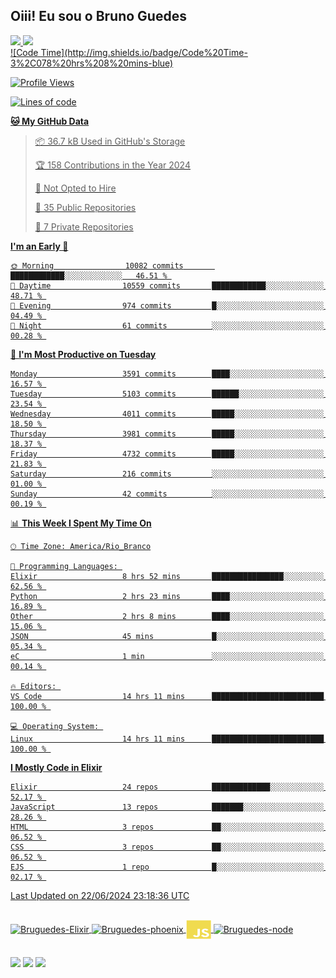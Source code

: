 ## Oiii! Eu sou o Bruno Guedes
 <div>
  <a href="https://github.com/bruguedes">
  <img height="180em" src="https://github-readme-stats.vercel.app/api?username=bruguedes&show_icons=true&theme=dark&include_all_commits=true&count_private=true"/>
  <img height="180em" src="https://github-readme-stats.vercel.app/api/top-langs/?username=bruguedes&layout=compact&langs_count=7&theme=dark"/>
</div>
<div>
  <!--START_SECTION:waka-->
![Code Time](http://img.shields.io/badge/Code%20Time-3%2C078%20hrs%208%20mins-blue)

![Profile Views](http://img.shields.io/badge/Profile%20Views-0-blue)

![Lines of code](https://img.shields.io/badge/From%20Hello%20World%20I%27ve%20Written-4.7%20million%20lines%20of%20code-blue)

**🐱 My GitHub Data** 

> 📦 36.7 kB Used in GitHub's Storage 
 > 
> 🏆 158 Contributions in the Year 2024
 > 
> 🚫 Not Opted to Hire
 > 
> 📜 35 Public Repositories 
 > 
> 🔑 7 Private Repositories 
 > 
**I'm an Early 🐤** 

```text
🌞 Morning                10082 commits       ████████████░░░░░░░░░░░░░   46.51 % 
🌆 Daytime                10559 commits       ████████████░░░░░░░░░░░░░   48.71 % 
🌃 Evening                974 commits         █░░░░░░░░░░░░░░░░░░░░░░░░   04.49 % 
🌙 Night                  61 commits          ░░░░░░░░░░░░░░░░░░░░░░░░░   00.28 % 
```
📅 **I'm Most Productive on Tuesday** 

```text
Monday                   3591 commits        ████░░░░░░░░░░░░░░░░░░░░░   16.57 % 
Tuesday                  5103 commits        ██████░░░░░░░░░░░░░░░░░░░   23.54 % 
Wednesday                4011 commits        █████░░░░░░░░░░░░░░░░░░░░   18.50 % 
Thursday                 3981 commits        █████░░░░░░░░░░░░░░░░░░░░   18.37 % 
Friday                   4732 commits        █████░░░░░░░░░░░░░░░░░░░░   21.83 % 
Saturday                 216 commits         ░░░░░░░░░░░░░░░░░░░░░░░░░   01.00 % 
Sunday                   42 commits          ░░░░░░░░░░░░░░░░░░░░░░░░░   00.19 % 
```


📊 **This Week I Spent My Time On** 

```text
🕑︎ Time Zone: America/Rio_Branco

💬 Programming Languages: 
Elixir                   8 hrs 52 mins       ████████████████░░░░░░░░░   62.56 % 
Python                   2 hrs 23 mins       ████░░░░░░░░░░░░░░░░░░░░░   16.89 % 
Other                    2 hrs 8 mins        ████░░░░░░░░░░░░░░░░░░░░░   15.06 % 
JSON                     45 mins             █░░░░░░░░░░░░░░░░░░░░░░░░   05.34 % 
eC                       1 min               ░░░░░░░░░░░░░░░░░░░░░░░░░   00.14 % 

🔥 Editors: 
VS Code                  14 hrs 11 mins      █████████████████████████   100.00 % 

💻 Operating System: 
Linux                    14 hrs 11 mins      █████████████████████████   100.00 % 
```

**I Mostly Code in Elixir** 

```text
Elixir                   24 repos            █████████████░░░░░░░░░░░░   52.17 % 
JavaScript               13 repos            ███████░░░░░░░░░░░░░░░░░░   28.26 % 
HTML                     3 repos             ██░░░░░░░░░░░░░░░░░░░░░░░   06.52 % 
CSS                      3 repos             ██░░░░░░░░░░░░░░░░░░░░░░░   06.52 % 
EJS                      1 repo              █░░░░░░░░░░░░░░░░░░░░░░░░   02.17 % 
```




 Last Updated on 22/06/2024 23:18:36 UTC
<!--END_SECTION:waka-->
</div>
<div style="display: inline_block"><br>
  <img align="center" alt="Bruguedes-Elixir" height="30" width="40" src="https://cdn.jsdelivr.net/gh/devicons/devicon/icons/elixir/elixir-original.svg">
   <img align="center" alt="Bruguedes-phoenix" height="30" width="40" src="https://cdn.jsdelivr.net/gh/devicons/devicon/icons/phoenix/phoenix-original.svg">
  <img align="center" alt="Bruguedes-JavaScript" height="30" width="40" src="https://raw.githubusercontent.com/devicons/devicon/master/icons/javascript/javascript-plain.svg">
  <img align="center" alt="Bruguedes-node" height="30" width="40" src="https://cdn.jsdelivr.net/gh/devicons/devicon/icons/nodejs/nodejs-plain.svg">

</div>

  ##

<div>
  <a href="https://instagram.com/bruguedes21" target="_blank"><img src="https://img.shields.io/badge/-Instagram-%23E4405F?style=for-the-badge&logo=instagram&logoColor=white" target="_blank"></a>
  <a href="https://www.linkedin.com/in/bruguesil/" target="_blank"><img src="https://img.shields.io/badge/-LinkedIn-%230077B5?style=for-the-badge&logo=linkedin&logoColor=white" target="_blank"></a>
  <a href="https://t.me/bruguesil" target="_blank"><img src="https://img.shields.io/badge/Telegram-2CA5E0?style=for-the-badge&logo=telegram&logoColor=white" target="_blank"></a>

</div>
